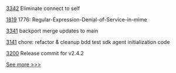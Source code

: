 
[3342](https://github.com/hyperledger/besu/pull/3342) Eliminate connect to self

[1819](https://github.com/hyperledger/cactus/pull/1819) 1776: Regular-Expression-Denial-of-Service-in-mime

[3341](https://github.com/hyperledger/besu/pull/3341) backport merge updates to main

[3141](https://github.com/hyperledger/aries-framework-go/pull/3141) chore: refactor & cleanup bdd test sdk agent initialization code

[3200](https://github.com/hyperledger/fabric/pull/3200) Release commit for v2.4.2


[See more >>>](https://start-here.hyperledger.org/pull-requests)
